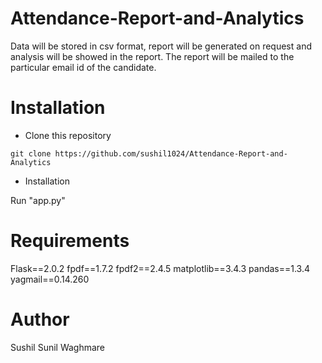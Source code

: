 # Attendance-Report-and-Analytics

Data will be stored in csv format, report will be generated on request and analysis will be showed in the report. The report will be mailed to the particular email id of the candidate.

# Installation

- Clone this repository
```
git clone https://github.com/sushil1024/Attendance-Report-and-Analytics
```

- Installation

Run "app.py"


# Requirements
Flask==2.0.2
fpdf==1.7.2
fpdf2==2.4.5
matplotlib==3.4.3
pandas==1.3.4
yagmail==0.14.260


# Author
Sushil Sunil Waghmare

